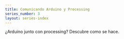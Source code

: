 ```yaml
---
title: Comunicando Arduino y Processing
series_number: 3
layout: series-index
---
```


¿Arduino junto con processing? Descubre como se hace.
